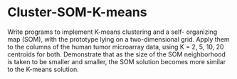 # Cluster-SOM-K-means
Write programs to implement K-means clustering and a self- organizing map (SOM), with the prototype lying on a two-dimensional 
grid. Apply them to the columns of the human tumor microarray data, using K = 2, 5, 10, 20 centroids for both.  Demonstrate that 
as the size of the SOM neighborhood is taken to be smaller and smaller, the SOM solution becomes more similar to the K-means 
solution.
